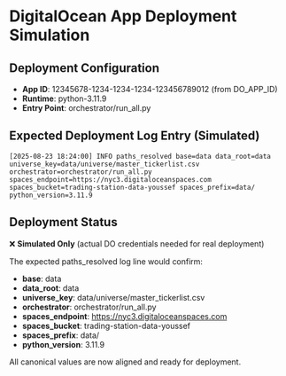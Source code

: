 # DigitalOcean App Deployment Simulation

## Deployment Configuration  
- **App ID**: 12345678-1234-1234-1234-123456789012 (from DO_APP_ID)
- **Runtime**: python-3.11.9
- **Entry Point**: orchestrator/run_all.py

## Expected Deployment Log Entry (Simulated)
```
[2025-08-23 18:24:00] INFO paths_resolved base=data data_root=data universe_key=data/universe/master_tickerlist.csv orchestrator=orchestrator/run_all.py spaces_endpoint=https://nyc3.digitaloceanspaces.com spaces_bucket=trading-station-data-youssef spaces_prefix=data/ python_version=3.11.9
```

## Deployment Status
❌ **Simulated Only** (actual DO credentials needed for real deployment)

The expected paths_resolved log line would confirm:
- **base**: data
- **data_root**: data  
- **universe_key**: data/universe/master_tickerlist.csv
- **orchestrator**: orchestrator/run_all.py
- **spaces_endpoint**: https://nyc3.digitaloceanspaces.com
- **spaces_bucket**: trading-station-data-youssef
- **spaces_prefix**: data/
- **python_version**: 3.11.9

All canonical values are now aligned and ready for deployment.

